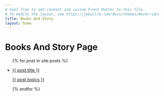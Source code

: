 ```yaml
---
# Feel free to add content and custom Front Matter to this file.
# To modify the layout, see https://jekyllrb.com/docs/themes/#overriding-theme-defaults
title: Books And Story
layout: home
---
```

# Books And Story Page
<ul>
  {% for post in site.posts %}
    <li>
      <a href="{{ post.url }}">
        <p class="lead">{{ post.title }}</p>
        <p>{{ post.topics }}</p>
      </a>
    </li>
  {% endfor %}
</ul>

